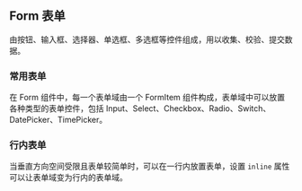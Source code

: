 <div class="demo-header">
<p class="overviewicon">
  <span class="wapi-form-checkboxgroup"/>
</p>

## Form 表单

<nova-uxlink widget-name="Form"></nova-uxlink>

由按钮、输入框、选择器、单选框、多选框等控件组成，用以收集、校验、提交数据。

</div>

### 常用表单

在 Form 组件中，每一个表单域由一个 FormItem 组件构成，表单域中可以放置各种类型的表单控件，包括 Input、Select、Checkbox、Radio、Switch、DatePicker、TimePicker。

<nova-demo-view link="form/frequently-used-form.vue"></nova-demo-view>

### 行内表单

当垂直方向空间受限且表单较简单时，可以在一行内放置表单，设置 `inline` 属性可以让表单域变为行内的表单域。

<nova-demo-view link="form/form-in-row.vue"></nova-demo-view>

<br>

<nova-attributes link="form"></nova-attributes>
